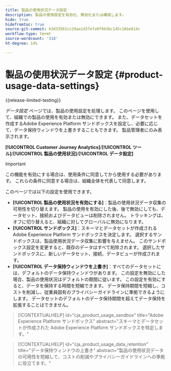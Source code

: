 ```yaml
---
title: 製品の使用状況データ設定
description: 製品の使用設定を有効化、無効化または構成します。
hide: true
hidefromtoc: true
source-git-commit: b3d33561cc29aa1d37efa9f943bc145c16be814c
workflow-type: tm+mt
source-wordcount: '318'
ht-degree: 14%

---
```


# 製品の使用状況データ設定 {#product-usage-data-settings}

{{release-limited-testing}}

_データ設定_ ページでは、製品の使用設定を処理します。 このページを使用して、組織での製品の使用を有効または無効にできます。 また、データセットを作成するAdobe Experience Platform サンドボックスを設定し、必要に応じて、データ保持ウィンドウを上書きすることもできます。 製品管理者にのみ表示されます。

**[!UICONTROL Customer Journey Analytics]**/**[!UICONTROL ツール]**/**[!UICONTROL 製品の使用状況]**/**[!UICONTROL データ設定]**

>[!IMPORTANT]
>この機能を有効にする場合は、使用条件に同意してから使用する必要があります。 これらの条件に同意する場合は、組織全体を代表して同意します。

このページでは以下の設定を使用できます。

* **[!UICONTROL 製品の使用状況を有効にする]**：製品の使用状況データ収集の可用性を切り替えます。 製品の使用を有効にした後、後で無効にしても、データセット、接続およびデータビューは削除されません。 トラッキングは、オフに切り替えると、組織に対してグローバルに無効になります。
* **[!UICONTROL サンドボックス]**：スキーマとデータセットが作成されるAdobe Experience Platform サンドボックスを決定します。 選択するサンドボックスは、製品使用状況データ収集に影響を与えません。 このサンドボックス設定を変更すると、既存のデータはすべて削除されます。 選択したサンドボックスに、新しいデータセット、接続、データビューが作成されます。
* **[!UICONTROL データ保持ウィンドウを上書き]**：すべてのデータセットには、デフォルトのデータ保持ウィンドウがあります。 この設定を無効にした場合、製品の使用状況はデフォルトの期間に従います。 この設定を有効にすると、データを保持する時間を短縮できます。 データ保持期間を短縮し、コストを削減し、従業員固有のプライバシーガイドラインに準拠できるようにします。 データセットのデフォルトのデータ保持期間を超えてデータ保持を拡張することはできません。

>[!CONTEXTUALHELP]
>id="cja_product_usage_sandbox"
>title="Adobe Experience Platform サンドボックス"
>abstract="スキーマとデータセットが作成された Adobe Experience Platform サンドボックスを特定します。"

>[!CONTEXTUALHELP]
>id="cja_product_usage_data_retention"
>title="データ保持ウィンドウの上書き"
>abstract="製品の使用状況データの可用性を短縮して、コストの削減やプライバシーガイドラインへの準拠に役立てます。"
